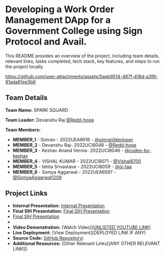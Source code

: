 # Developing a Work Order Management DApp for a Government College using Sign Protocol and Avail.

This README provides an overview of the project, including team details, relevant links, tasks completed, tech stack, key features, and steps to run the project locally.


https://github.com/user-attachments/assets/5aeb9514-487f-418d-a3f6-91ada61ee3b6


## Team Details

**Team Name:** SPARK SQUARD

**Team Leader:** Devanshu Raj [@Redd-hope](https://github.com/Redd-hope)

**Team Members:**

- **MEMBER_1** - Simran - 2022UEA6616 - [@simran1devloper](https://github.com/simran1devloper)
- **MEMBER_2** - Devanshu Raj- 2022UCI8048 - [@Redd-hope](https://github.com/Redd-hope)
- **MEMBER_3** - Keshav Anand Verma- 2022UCI8046 - [@codes-by-keshav](https://github.com/codes-by-keshav)
- **MEMBER_4** - VISHAL KUMAR - 2022UCI8071 - [@Vishal8700](https://github.com/Vishal8700)
- **MEMBER_5** - Ishita Srivastava - 2022UCI8059 - [@oi-taa](https://github.com/oi-taa)
- **MEMBER_6** - Somya Aggarwal  - 2022UEA6597  - [@SomyaAggarwal1209](https://github.com/SomyaAggarwal1209)

## Project Links

- **Internal Presentation:** [Internal Presentation](https://github.com/Vishal8700/SIH_INTERNAL_ROUND_1_SPARK-SQUARD/blob/master/files/Internal_PPT_SPARKSQUARD.pdf)
- **Final SIH Presentation:** [Final SIH Presentation](https://github.com/Vishal8700/SIH_INTERNAL_ROUND_1_SPARK-SQUARD/blob/master/files/SIH_PPT_SPARKSQUARD.pdf)
-  [Final SIH Presentation](https://github.com/Vishal8700/SIH_INTERNAL_ROUND_1_SPARK-SQUARD/blob/master/files/SIH_PPT_SPARKSQUARD(1).pdf)
-                                                        
- **Video Demonstration:** [Watch Video][(UNLISTED YOUTUBE LINK)](https://youtu.be/8ynddSOKx1k)
- **Live Deployment:** [View Deployment](DEPLOYED LINK IF ANY)
- **Source Code:** [GitHub Repository](https://github.com/Vishal8700/SIH_INTERNAL_ROUND_1_SPARK-SQUARD/tree/master/code))
- **Additional Resources:** [Other Relevant Links](ANY OTHER RELEVANT LINKS)
